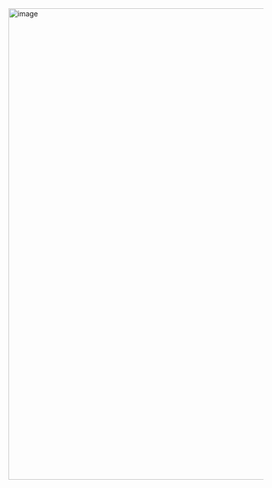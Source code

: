 <img width="932" alt="image" src="https://github.com/RevadiSundaram/ICodeThis-Projects/assets/47391816/96e04a1e-12b1-470f-8f01-9840daa27199">
